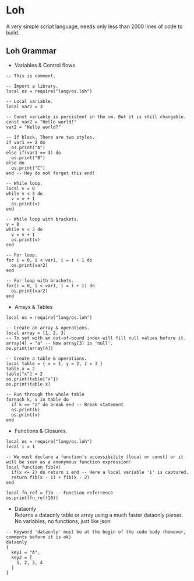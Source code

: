 # Loh
A very simple script language, needs only less than 2000 lines of code to build.
## Loh Grammar
- Variables & Control flows
```
-- This is comment.

-- Import a library.
local os = require("lang/os.loh")

-- Local variable.
local var1 = 3

-- Const variable is persistent in the vm. But it is still changable.
const var2 = "Hello world!"
var2 = "Hello world?"

-- If block. There are two styles.
if var1 == 2 do
  os.print("A")
else if(var1 == 3) do
  os.print("B")
else do
  os.print("C")
end -- Hey do not forget this end!

-- While loop.
local v = 0
while v < 3 do
  v = v + 1
  os.print(v)
end

-- While loop with brackets.
v = 0
while v < 3 do
  v = v + 1
  os.print(v)
end

-- For loop.
for i = 0, i < var1, i = i + 1 do
  os.print(var2)
end

-- For loop with brackets.
for(i = 0, i < var1, i = i + 1) do
  os.print(var2)
end
```
- Arrays & Tables
```
local os = require("lang/os.loh")

-- Create an array & operations.
local array = [1, 2, 3]
-- To set with an out-of-bound index will fill null values before it.
array[4] = "a" -- Now array[3] is 'null'.
os.print(array[4])

-- Create a table & operations.
local table = { x = 1, y = 2, z = 3 }
table.x = 2
table["x"] = 2
os.print(table["x"])
os.print(table.x)

-- Run through the whole table
foreach k, v in table do
  if k == "z" do break end -- Break statement
  os.print(k)
  os.print(v)
end
```
- Functions & Closures.
```
local os = require("lang/os.loh")
local i = 1

-- We must declare a function's accessibility (local or const) or it will be seen as a anonymous function expression!
local function fib(x)
  if(x <= 2) do return i end -- Here a local variable 'i' is captured.
  return fib(x - 1) + fib(x - 2)
end

local fn_ref = fib -- Function referrence
os.print(fn_ref(10))
```
- Dataonly  
Returns a dataonly table or array using a much faster dataonly parser. No variables, no functions, just like json.
```
-- Keyword 'dataonly' must be at the begin of the code body (however, comments before it is ok)
dataonly 
{
  key1 = "A",
  key2 = [
    1, 2, 3, 4
  ]
}
```
